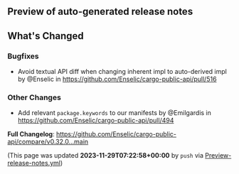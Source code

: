 ## Preview of auto-generated release notes
<!-- Release notes generated using configuration in .github/release.yml at main -->

## What's Changed
### Bugfixes
* Avoid textual API diff when changing inherent impl to auto-derived impl by @Enselic in https://github.com/Enselic/cargo-public-api/pull/516
### Other Changes
* Add relevant `package.keywords` to our manifests by @Emilgardis in https://github.com/Enselic/cargo-public-api/pull/494


**Full Changelog**: https://github.com/Enselic/cargo-public-api/compare/v0.32.0...main


(This page was updated **2023-11-29T07:22:58+00:00** by `push` via [Preview-release-notes.yml](https://github.com/Enselic/cargo-public-api/actions/runs/7029289987))
